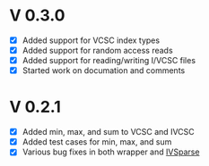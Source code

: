 
# V 0.3.0

- [x] Added support for VCSC index types
- [x] Added support for random access reads
- [x] Added support for reading/writing I/VCSC files
- [x] Started work on documation and comments

# V 0.2.1

- [x] Added min, max, and sum to VCSC and IVCSC
- [x] Added test cases for min, max, and sum
- [x] Various bug fixes in both wrapper and [IVSparse](https://github.com/Seth-Wolfgang/IVSparse)
